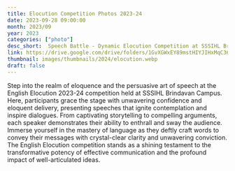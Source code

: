 ```yaml
---
title: Elocution Competition Photos 2023-24
date: 2023-09-28 09:00:00
month: 2023/09
year: 2023
categories: ["photo"]
desc_short:  Speech Battle - Dynamic Elocution Competition at SSSIHL Brindavan Campus
link: https://drive.google.com/drive/folders/1GvXGWxEY89mstHIYJIHxMqC366rJ6Rec?usp=sharing
thumbnail: images/thumbnails/2024/elocution.webp
draft: false
---
```


 Step into the realm of eloquence and the persuasive art of speech at the English Elocution 2023-24 competition held at SSSIHL Brindavan Campus. Here, participants grace the stage with unwavering confidence and eloquent delivery, presenting speeches that ignite contemplation and inspire dialogues. From captivating storytelling to compelling arguments, each speaker demonstrates their ability to enthrall and sway the audience. Immerse yourself in the mastery of language as they deftly craft words to convey their messages with crystal-clear clarity and unwavering conviction. The English Elocution competition stands as a shining testament to the transformative potency of effective communication and the profound impact of well-articulated ideas.
